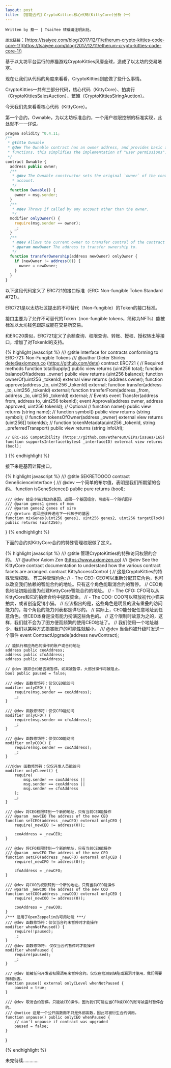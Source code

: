 ```yaml
---
layout: post
title: 【智能合约】CryptoKitties核心代码(KittyCore)分析（一）
---
```


`Written by 蔡一 | TsaiYee 转载请注明出处。`

`原文链接`：[https://tsaiyee.com/blog/2017/12/11/etherum-crypto-kitties-code-core-1/](https://tsaiyee.com/blog/2017/12/11/etherum-crypto-kitties-code-core-1/)

基于以太坊平台运行的养猫游戏CryptoKitties风靡全球，造成了以太坊的交易堵塞。

现在让我们从代码的角度来看看，CryptoKitties到底做了些什么事情。

CryptoKitties一共有三部分代码，核心代码（KittyCore）、拍卖行（CryptoKittiesSalesAuction）、繁殖（CryptoKittiesSiringAuction）。

今天我们先来看看核心代码（KittyCore）。

第一个合约，Ownable，为以太坊标准合约，一个用户权限控制的标准实现，此处就不一一详说。
~~~ javascript
pragma solidity ^0.4.11;
/**
 * @title Ownable
 * @dev The Ownable contract has an owner address, and provides basic authorization control
 * functions, this simplifies the implementation of "user permissions".
 */
contract Ownable {
  address public owner;
  /**
   * @dev The Ownable constructor sets the original `owner` of the contract to the sender
   * account.
   */
  function Ownable() {
    owner = msg.sender;
  }
  /**
   * @dev Throws if called by any account other than the owner.
   */
  modifier onlyOwner() {
    require(msg.sender == owner);
    _;
  }
  /**
   * @dev Allows the current owner to transfer control of the contract to a newOwner.
   * @param newOwner The address to transfer ownership to.
   */
  function transferOwnership(address newOwner) onlyOwner {
    if (newOwner != address(0)) {
      owner = newOwner;
    }
  }
}
~~~

以下这段代码定义了 ERC721的接口标准（ERC: Non-fungible Token Standard #721）。

ERC721是以太坊社区提出的不可替代（Non-fungible）的Token的接口标准。

接口主要为了允许不可替代的Token（non-fungible tokens，简称为NFTs）能被标准以太坊钱包跟踪或能在交易所交易。

和ERC20类似，ERC721定义了余额查询、权限查询、转账、授权、授权转出等接口，增加了对TokenId的支持。

{% highlight javascript %}
/// @title Interface for contracts conforming to ERC-721: Non-Fungible Tokens
/// @author Dieter Shirley <dete@axiomzen.co> (https://github.com/dete)
contract ERC721 {
    // Required methods
    function totalSupply() public view returns (uint256 total);
    function balanceOf(address _owner) public view returns (uint256 balance);
    function ownerOf(uint256 _tokenId) external view returns (address owner);
    function approve(address _to, uint256 _tokenId) external;
    function transfer(address _to, uint256 _tokenId) external;
    function transferFrom(address _from, address _to, uint256 _tokenId) external;
    // Events
    event Transfer(address from, address to, uint256 tokenId);
    event Approval(address owner, address approved, uint256 tokenId);
    // Optional
    // function name() public view returns (string name);
    // function symbol() public view returns (string symbol);
    // function tokensOfOwner(address _owner) external view returns (uint256[] tokenIds);
    // function tokenMetadata(uint256 _tokenId, string _preferredTransport) public view returns (string infoUrl);

    // ERC-165 Compatibility (https://github.com/ethereum/EIPs/issues/165)
    function supportsInterface(bytes4 _interfaceID) external view returns (bool);
}
{% endhighlight %}

接下来是基因计算接口。

{% highlight javascript %}
/// @title SEKRETOOOO
contract GeneScienceInterface {
    /// @dev 一个简单的布尔值，表明是我们所期望的合约。
    function isGeneScience() public pure returns (bool);

    /// @dev 给定小猫1和2的基因，返回一个基因组合，可能有一个随机因子
    /// @param genes1 genes of mom
    /// @param genes2 genes of sire
    /// @return 返回应该传递给下一代孩子的基因
    function mixGenes(uint256 genes1, uint256 genes2, uint256 targetBlock) public returns (uint256);
}
{% endhighlight %}

下面的合约对KittyCore合约的特殊管理权限做了定义。

{% highlight javascript %}
/// @title 管理CryptoKitties的特殊访问权限的合约。
/// @author Axiom Zen (https://www.axiomzen.co)
/// @dev See the KittyCore contract documentation to understand how the various contract facets are arranged.
contract KittyAccessControl {
    // 这是CryptoKitties的特殊管理权限。 有三种管理角色:
    //     - The CEO: CEO可以重新分配其它角色，也可以改变我们依赖的智能合约的地址。只有这个角色能取消合约的暂停。
    //                CEO角色地址初始设置为创建KettyCore智能合约的地址。
    //     - The CFO: CFO可以从KittyCore和它的拍卖合约中提取资金。
    //     - The COO: COO可以释放初代小猫来拍卖，或者创造促销小猫。
    // 应该指出的是，这些角色是明显的没有重叠的访问能力的，每个角色的能力列表都是详尽的。
    // 实际上，CEO能分配任意地址到任意角色，但CEO本身是没有能力扮演这些角色的。
    // 这个限制时故意为之的，这样，我们就不会为了图方便而频繁的使用CEO地址了。
    // 我们使用一个地址越少，我们以某种方式损害账户的可能性就越小。
    /// @dev 当合约被升级时发送一个事件
    event ContractUpgrade(address newContract);

    // 能执行相应角色的操作的账户或合约地址
    address public ceoAddress;
    address public cfoAddress;
    address public cooAddress;

    // @dev 跟踪合约是否被暂停。如果被暂停，大部分操作将被阻止。
    bool public paused = false;

    /// @dev 函数修饰符：仅仅CEO能访问
    modifier onlyCEO() {
        require(msg.sender == ceoAddress);
        _;
    }

    /// @dev 函数修饰符：仅仅CFO能访问
    modifier onlyCFO() {
        require(msg.sender == cfoAddress);
        _;
    }

    /// @dev 函数修饰符：仅仅COO能访问
    modifier onlyCOO() {
        require(msg.sender == cooAddress);
        _;
    }

    ///@dev 函数修饰符：仅仅开发人员能访问
    modifier onlyCLevel() {
        require(
            msg.sender == cooAddress ||
            msg.sender == ceoAddress ||
            msg.sender == cfoAddress
        );
        _;
    }

    /// @dev 将CEO权限转到一个新的地址，只有当前CEO能操作
    /// @param _newCEO The address of the new CEO
    function setCEO(address _newCEO) external onlyCEO {
        require(_newCEO != address(0));

        ceoAddress = _newCEO;
    }

    /// @dev 将CFO权限转到一个新的地址，只有当前CEO能操作
    /// @param _newCFO The address of the new CFO
    function setCFO(address _newCFO) external onlyCEO {
        require(_newCFO != address(0));

        cfoAddress = _newCFO;
    }

    /// @dev 将COO的权限转到一个新的地址，只有当前CEO能操作
    /// @param _newCOO The address of the new COO
    function setCOO(address _newCOO) external onlyCEO {
        require(_newCOO != address(0));

        cooAddress = _newCOO;
    }
    /*** 适用于OpenZeppelin的可用功能 ***/
    /// @dev 函数修饰符：仅仅当合约未暂停时才能操作
    modifier whenNotPaused() {
        require(!paused);
        _;
    }
    /// @dev 函数修饰符: 仅仅当合约暂停时才能操作
    modifier whenPaused {
        require(paused);
        _;
    }

    /// @dev 能被任何开发者权限调用来暂停合约。仅仅在检测到缺陷或漏洞时使用，我们需要限制损害。
    function pause() external onlyCLevel whenNotPaused {
        paused = true;
    }

    /// @dev 取消合约暂停。只能被CEO操作，因为我们可能在当CFO或COO的账号被盗时暂停合约。
    /// @notice 这是一个公开函数而不只是外部函数，因此可被衍生合约调用。
    function unpause() public onlyCEO whenPaused {
        // can't unpause if contract was upgraded
        paused = false;
    }
}

{% endhighlight %}

未完待续…………
